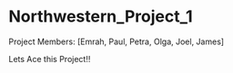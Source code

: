 # Northwestern_Project_1 
Project Members: [Emrah, Paul, Petra, Olga, Joel, James]

Lets Ace this Project!! 
